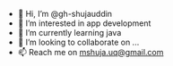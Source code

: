- 👋 Hi, I’m @gh-shujauddin
- 👀 I’m interested in app development
- 🌱 I’m currently learning java
- 💞️ I’m looking to collaborate on ...
- 📫 Reach me on mshuja.uq@gmail.com

<!---
gh-shujauddin/gh-shujauddin is a ✨ special ✨ repository because its `README.md` (this file) appears on your GitHub profile.
You can click the Preview link to take a look at your changes.
--->

